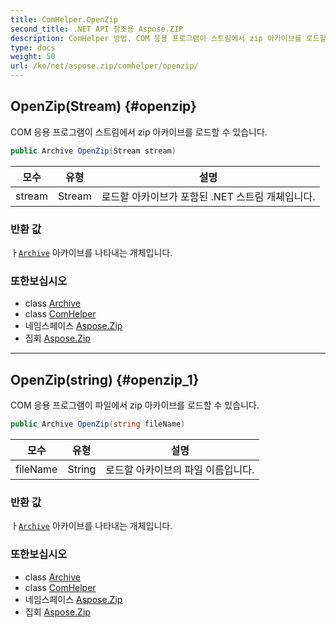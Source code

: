 ```yaml
---
title: ComHelper.OpenZip
second_title: .NET API 참조용 Aspose.ZIP
description: ComHelper 방법. COM 응용 프로그램이 스트림에서 zip 아카이브를 로드할 수 있습니다.
type: docs
weight: 50
url: /ko/net/aspose.zip/comhelper/openzip/
---
```

## OpenZip(Stream) {#openzip}

COM 응용 프로그램이 스트림에서 zip 아카이브를 로드할 수 있습니다.

```csharp
public Archive OpenZip(Stream stream)
```

| 모수 | 유형 | 설명 |
| --- | --- | --- |
| stream | Stream | 로드할 아카이브가 포함된 .NET 스트림 개체입니다. |

### 반환 값

ㅏ[`Archive`](../../archive/) 아카이브를 나타내는 개체입니다.

### 또한보십시오

* class [Archive](../../archive/)
* class [ComHelper](../)
* 네임스페이스 [Aspose.Zip](../../comhelper/)
* 집회 [Aspose.Zip](../../../)

---

## OpenZip(string) {#openzip_1}

COM 응용 프로그램이 파일에서 zip 아카이브를 로드할 수 있습니다.

```csharp
public Archive OpenZip(string fileName)
```

| 모수 | 유형 | 설명 |
| --- | --- | --- |
| fileName | String | 로드할 아카이브의 파일 이름입니다. |

### 반환 값

ㅏ[`Archive`](../../archive/) 아카이브를 나타내는 개체입니다.

### 또한보십시오

* class [Archive](../../archive/)
* class [ComHelper](../)
* 네임스페이스 [Aspose.Zip](../../comhelper/)
* 집회 [Aspose.Zip](../../../)


